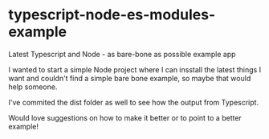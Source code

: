 # typescript-node-es-modules-example

Latest Typescript and Node - as bare-bone as possible example app

I wanted to start a simple Node project where I can insstall the latest things I want and couldn't find a simple bare bone example, so maybe that would help someone.

I've commited the dist folder as well to see how the output from Typescript.

Would love suggestions on how to make it better or to point to a better example!
